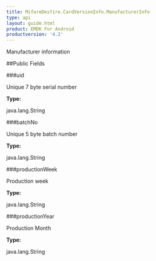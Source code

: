 ```yaml
---
title: MifareDesfire.CardVersionInfo.ManufacturerInfo
type: api
layout: guide.html
product: EMDK For Android
productversion: '4.2'
---
```



Manufacturer information

##Public Fields

###uid

Unique 7 byte serial number

**Type:**

java.lang.String

###batchNo

Unique 5 byte batch number

**Type:**

java.lang.String

###productionWeek

Production week

**Type:**

java.lang.String

###productionYear

Production Month

**Type:**

java.lang.String

